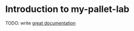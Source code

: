 # Introduction to my-pallet-lab

TODO: write [great documentation](http://jacobian.org/writing/great-documentation/what-to-write/)
